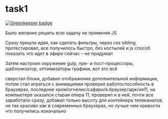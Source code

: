 # task1

[![Greenkeeper badge](https://badges.greenkeeper.io/slogger/task1.svg)](https://greenkeeper.io/)

Было желание решить всю задачу не применяя JS

Сразу пришла идея, как сделать фильтры, через css sibling, протестировал, все получилось
быстро, без костылей и js способ показать что идет в эфире сейчас – не придумал

Затем настроил окружение
gulp, пре- и пост-процессоры, шаблонизатор, оптимизаторы графики, вот это всё

сверстал блоки, добавил отображение дополнительной информации, потом стал играться с анимациями
проверил работоспособность в браузерах, последние хром/огнелис/сафари/я.браузер/эдж/ие11, на компьютере оказался старая опера 11, проверил и в ней, почти все заработало сразу, добавил только высоту для контейнера телеканалов, не так красиво как в современных браузерах, но лучше чем кривости что получились изначально
